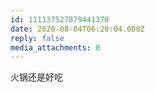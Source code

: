 ```yaml
---
id: 111137527879441370
date: 2020-08-04T06:20:04.000Z
reply: false
media_attachments: 0
---
```


火锅还是好吃

